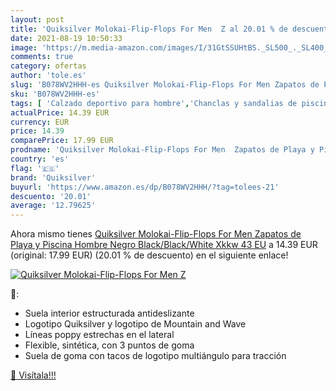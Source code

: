 ```yaml
---
layout: post
title: 'Quiksilver Molokai-Flip-Flops For Men  Z al 20.01 % de descuento'
date: 2021-08-19 10:50:33
image: 'https://m.media-amazon.com/images/I/31GtSSUHtBS._SL500_._SL400_.jpg'
comments: true
category: ofertas
author: 'tole.es'
slug: 'B078WV2HHH-es Quiksilver Molokai-Flip-Flops For Men Zapatos de Playa y...'
sku: 'B078WV2HHH-es'
tags: [ 'Calzado deportivo para hombre','Chanclas y sandalias de piscina para hombre','Zapatillas y calzado deportivo para hombre','Zapatos','Zapatos para hombre','Zapatos y complementos','quiksilver','zapatos', ]
actualPrice: 14.39 EUR
currency: EUR
price: 14.39
comparePrice: 17.99 EUR
prodname: 'Quiksilver Molokai-Flip-Flops For Men  Zapatos de Playa y Piscina Hombre  Negro  Black/Black/White Xkkw   43 EU'
country: 'es'
flag: '🇪🇸'
brand: 'Quiksilver'
buyurl: 'https://www.amazon.es/dp/B078WV2HHH/?tag=tolees-21'
descuento: '20.01'
average: '12.79625'
---
```


Ahora mismo tienes [Quiksilver Molokai-Flip-Flops For Men  Zapatos de Playa y Piscina Hombre  Negro  Black/Black/White Xkkw   43 EU](https://www.amazon.es/dp/B078WV2HHH/?tag=tolees-21) a 14.39 EUR (original: 17.99 EUR) (20.01 %  de descuento) en el siguiente enlace!

[![Quiksilver Molokai-Flip-Flops For Men  Z](https://m.media-amazon.com/images/I/31GtSSUHtBS._SL500_._SL400_.jpg)](https://www.amazon.es/dp/B078WV2HHH/?tag=tolees-21)

🔎:

- Suela interior estructurada antideslizante
- Logotipo Quiksilver y logotipo de Mountain and Wave
- Líneas poppy estrechas en el lateral
- Flexible, sintética, con 3 puntos de goma
- Suela de goma con tacos de logotipo multiángulo para tracción

[🛒 Visítala!!!](https://www.amazon.es/dp/B078WV2HHH/?tag=tolees-21)
